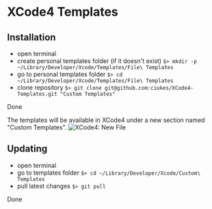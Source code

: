 XCode4 Templates
====================

Installation
------------
* open terminal
* create personal templates folder (if it doesn't exist)
    `$> mkdir -p ~/Library/Developer/Xcode/Templates/File\ Templates`
* go to personal templates folder
    `$> cd ~/Library/Developer/Xcode/Templates/File\ Templates`
* clone repository
    `$> git clone git@github.com:ciukes/XCode4-Templates.git "Custom Templates"`

Done

The templates will be available in XCode4 under a new section named "Custom Templates".
![XCode4: New File](https://img.skitch.com/20110415-1ini7a5i1yf3wye282nuw53ns4.png "XCode4: New File")

Updating
--------
* open terminal
* go to templates folder
    `$> cd ~/Library/Developer/Xcode/Custom\ Templates`
* pull latest changes
    `$> git pull`

Done

